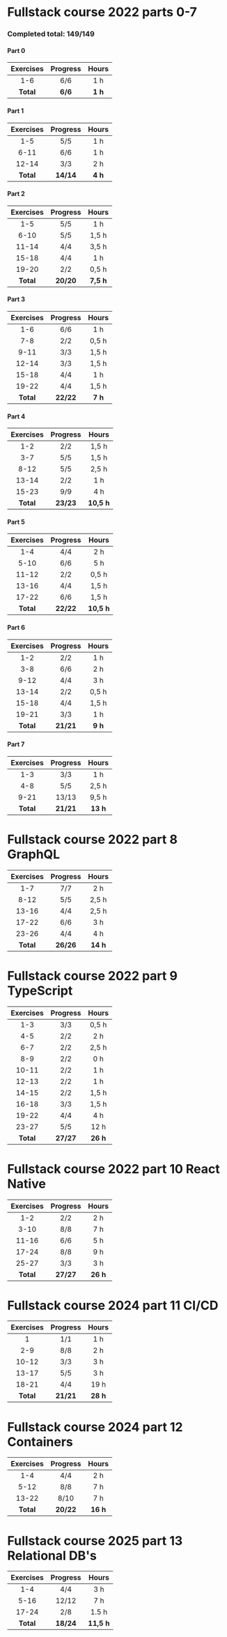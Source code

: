 # Fullstack course 2022 parts 0-7

### Completed total: 149/149

#### Part 0

| Exercises | Progress |  Hours  |
| :-------: | :------: | :-----: |
|    1-6    |   6/6    |   1 h   |
| **Total** | **6/6**  | **1 h** |

#### Part 1

| Exercises | Progress  |  Hours  |
| :-------: | :-------: | :-----: |
|    1-5    |    5/5    |   1 h   |
|   6-11    |    6/6    |   1 h   |
|   12-14   |    3/3    |   2 h   |
| **Total** | **14/14** | **4 h** |

#### Part 2

| Exercises | Progress  |   Hours   |
| :-------: | :-------: | :-------: |
|    1-5    |    5/5    |    1 h    |
|   6-10    |    5/5    |   1,5 h   |
|   11-14   |    4/4    |   3,5 h   |
|   15-18   |    4/4    |    1 h    |
|   19-20   |    2/2    |   0,5 h   |
| **Total** | **20/20** | **7,5 h** |

#### Part 3

| Exercises | Progress  |  Hours  |
| :-------: | :-------: | :-----: |
|    1-6    |    6/6    |   1 h   |
|    7-8    |    2/2    |  0,5 h  |
|   9-11    |    3/3    |  1,5 h  |
|   12-14   |    3/3    |  1,5 h  |
|   15-18   |    4/4    |   1 h   |
|   19-22   |    4/4    |  1,5 h  |
| **Total** | **22/22** | **7 h** |

#### Part 4

| Exercises | Progress  |   Hours    |
| :-------: | :-------: | :--------: |
|    1-2    |    2/2    |   1,5 h    |
|    3-7    |    5/5    |   1,5 h    |
|   8-12    |    5/5    |   2,5 h    |
|   13-14   |    2/2    |    1 h     |
|   15-23   |    9/9    |    4 h     |
| **Total** | **23/23** | **10,5 h** |

#### Part 5

| Exercises | Progress  |   Hours    |
| :-------: | :-------: | :--------: |
|    1-4    |    4/4    |    2 h     |
|   5-10    |    6/6    |    5 h     |
|   11-12   |    2/2    |   0,5 h    |
|   13-16   |    4/4    |   1,5 h    |
|   17-22   |    6/6    |   1,5 h    |
| **Total** | **22/22** | **10,5 h** |

#### Part 6

| Exercises | Progress  |  Hours  |
| :-------: | :-------: | :-----: |
|    1-2    |    2/2    |   1 h   |
|    3-8    |    6/6    |   2 h   |
|   9-12    |    4/4    |   3 h   |
|   13-14   |    2/2    |  0,5 h  |
|   15-18   |    4/4    |  1,5 h  |
|   19-21   |    3/3    |   1 h   |
| **Total** | **21/21** | **9 h** |

#### Part 7

| Exercises | Progress  |  Hours   |
| :-------: | :-------: | :------: |
|    1-3    |    3/3    |   1 h    |
|    4-8    |    5/5    |  2,5 h   |
|   9-21    |   13/13   |  9,5 h   |
| **Total** | **21/21** | **13 h** |

# Fullstack course 2022 part 8 GraphQL

| Exercises | Progress  |  Hours   |
| :-------: | :-------: | :------: |
|    1-7    |    7/7    |   2 h    |
|   8-12    |    5/5    |  2,5 h   |
|   13-16   |    4/4    |  2,5 h   |
|   17-22   |    6/6    |   3 h    |
|   23-26   |    4/4    |   4 h    |
| **Total** | **26/26** | **14 h** |

# Fullstack course 2022 part 9 TypeScript

| Exercises | Progress  |  Hours   |
| :-------: | :-------: | :------: |
|    1-3    |    3/3    |  0,5 h   |
|    4-5    |    2/2    |   2 h    |
|    6-7    |    2/2    |  2,5 h   |
|    8-9    |    2/2    |   0 h    |
|   10-11   |    2/2    |   1 h    |
|   12-13   |    2/2    |   1 h    |
|   14-15   |    2/2    |  1,5 h   |
|   16-18   |    3/3    |  1,5 h   |
|   19-22   |    4/4    |   4 h    |
|   23-27   |    5/5    |   12 h   |
| **Total** | **27/27** | **26 h** |

# Fullstack course 2022 part 10 React Native

| Exercises | Progress  |  Hours   |
| :-------: | :-------: | :------: |
|    1-2    |    2/2    |   2 h    |
|   3-10    |    8/8    |   7 h    |
|   11-16   |    6/6    |   5 h    |
|   17-24   |    8/8    |   9 h    |
|   25-27   |    3/3    |   3 h    |
| **Total** | **27/27** | **26 h** |

# Fullstack course 2024 part 11 CI/CD

| Exercises | Progress  |  Hours   |
| :-------: | :-------: | :------: |
|     1     |    1/1    |   1 h    |
|    2-9    |    8/8    |   2 h    |
|   10-12   |    3/3    |   3 h    |
|   13-17   |    5/5    |   3 h    |
|   18-21   |    4/4    |   19 h    |
| **Total** | **21/21** | **28 h** |

# Fullstack course 2024 part 12 Containers

| Exercises | Progress  |  Hours   |
| :-------: | :-------: | :------: |
|    1-4    |    4/4    |   2 h    |
|    5-12   |    8/8    |   7 h    |
|   13-22   |    8/10   |   7 h    |
| **Total** | **20/22**  | **16 h**  |

# Fullstack course 2025 part 13 Relational DB's

| Exercises | Progress  |  Hours   |
| :-------: | :-------: | :------: |
|    1-4    |    4/4    |   3 h    |
|    5-16   |    12/12   |   7 h    |
|   17-24   |    2/8    |   1.5 h    |
| **Total** | **18/24**  | **11,5 h**  |